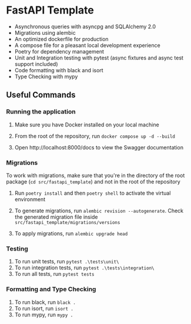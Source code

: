 # FastAPI Template

- Asynchronous queries with asyncpg and SQLAlchemy 2.0
- Migrations using alembic
- An optimized dockerfile for production
- A compose file for a pleasant local development experience
- Poetry for dependency management
- Unit and Integration testing with pytest (async fixtures and async test support included)
- Code formatting with black and isort
- Type Checking with mypy

## Useful Commands

### Running the application

1. Make sure you have Docker installed on your local machine

2. From the root of the repository, run `docker compose up -d --build`

3. Open http://localhost:8000/docs to view the Swagger documentation

### Migrations

To work with migrations, make sure that you're in the directory of the root package (`cd src/fastapi_template`) and not in the root of the repository

1. Run `poetry install` and then `poetry shell` to activate the virtual environment

2. To generate migrations, run `alembic revision --autogenerate`. Check the generated migration file inside `src/fastapi_template/migrations/versions`

3. To apply migrations, run `alembic upgrade head`

### Testing

1. To run unit tests, run `pytest .\tests\unit\`
2. To run integration tests, run `pytest .\tests\integration\`
3. To run all tests, run `pytest tests`

### Formatting and Type Checking

1. To run black, run `black .`
2. To run isort, run `isort .`
3. To run mypy, run `mypy .`
